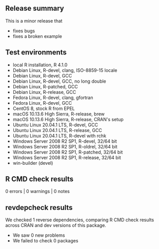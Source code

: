 ## Release summary

This is a minor release that 
* fixes bugs
* fixes a broken example

## Test environments

* local R installation, R 4.1.0
* Debian Linux, R-devel, clang, ISO-8859-15 locale                       
* Debian Linux, R-devel, GCC                                             
* Debian Linux, R-devel, GCC, no long double                             
* Debian Linux, R-patched, GCC                                           
* Debian Linux, R-release, GCC                                           
* Fedora Linux, R-devel, clang, gfortran                                 
* Fedora Linux, R-devel, GCC                                             
* CentOS 8, stock R from EPEL                                            
* macOS 10.13.6 High Sierra, R-release, brew                             
* macOS 10.13.6 High Sierra, R-release, CRAN's setup                     
* Ubuntu Linux 20.04.1 LTS, R-devel, GCC                                 
* Ubuntu Linux 20.04.1 LTS, R-release, GCC                               
* Ubuntu Linux 20.04.1 LTS, R-devel with rchk                            
* Windows Server 2008 R2 SP1, R-devel, 32/64 bit                         
* Windows Server 2008 R2 SP1, R-oldrel, 32/64 bit                        
* Windows Server 2008 R2 SP1, R-patched, 32/64 bit                       
* Windows Server 2008 R2 SP1, R-release, 32/64 bit 
* win-builder (devel)

## R CMD check results

0 errors | 0 warnings | 0 notes

## revdepcheck results

We checked 1 reverse dependencies, comparing R CMD check results across CRAN and dev versions of this package.

 * We saw 0 new problems
 * We failed to check 0 packages
